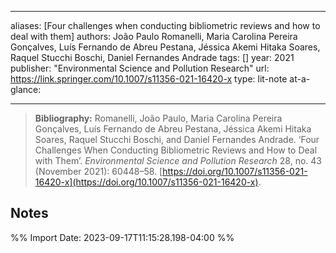 
---
aliases: [Four challenges when conducting bibliometric reviews and how to deal with them]
authors: João Paulo Romanelli, Maria Carolina Pereira Gonçalves, Luís Fernando de Abreu Pestana, Jéssica Akemi Hitaka Soares, Raquel Stucchi Boschi, Daniel Fernandes Andrade 
tags: [] 
year: 2021 
publisher: "Environmental Science and Pollution Research" 
url: https://link.springer.com/10.1007/s11356-021-16420-x
type: lit-note
at-a-glance:

---

>**Bibliography:** Romanelli, João Paulo, Maria Carolina Pereira Gonçalves, Luís Fernando de Abreu Pestana, Jéssica Akemi Hitaka Soares, Raquel Stucchi Boschi, and Daniel Fernandes Andrade. ‘Four Challenges When Conducting Bibliometric Reviews and How to Deal with Them’. _Environmental Science and Pollution Research_ 28, no. 43 (November 2021): 60448–58. [https://doi.org/10.1007/s11356-021-16420-x](https://doi.org/10.1007/s11356-021-16420-x).

## Notes



%% Import Date: 2023-09-17T11:15:28.198-04:00 %%
